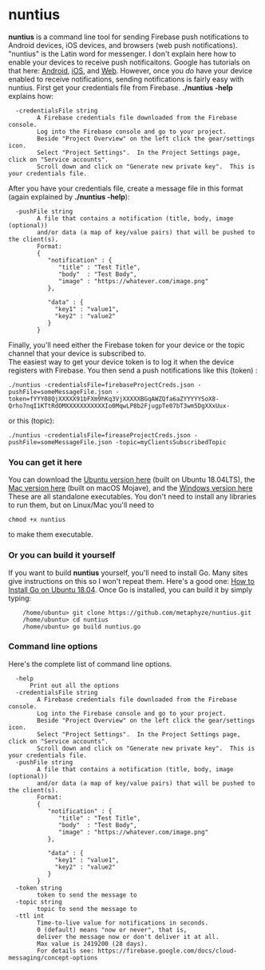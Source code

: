 # nuntius
<b>nuntius</b> is a command line tool for sending Firebase push notifications to Android devices,
iOS devices, and browsers (web push notifications).  "nuntius" is the Latin word for messenger.  I don't explain here how to 
enable your devices to receive push notificaitons.  Google has tutorials on that here: [Android](https://firebase.google.com/docs/cloud-messaging/android/client),
[iOS](https://firebase.google.com/docs/cloud-messaging/ios/client), and [Web](https://firebase.google.com/docs/cloud-messaging/js/client).
However, once you <em>do</em> have your device enabled to receive notifications, sending notifications is fairly easy with nuntius.
First get your credentials file from Firebase.  <b>./nuntius -help</b> explains how:
```
  -credentialsFile string
    	A Firebase credentials file downloaded from the Firebase console.
    	Log into the Firebase console and go to your project. 
    	Beside "Project Overview" on the left click the gear/settings icon.  
    	Select "Project Settings".  In the Project Settings page, click on "Service accounts".  
    	Scroll down and click on "Generate new private key".  This is your credentials file.
```
After you have your credentials file, create a message file in this format (again explained by <b>./nuntius -help</b>):
```
  -pushFile string
    	A file that contains a notification (title, body, image (optional)) 
    	and/or data (a map of key/value pairs) that will be pushed to the client(s). 
    	Format:
    	{
    	   "notification" : { 
    	      "title" : "Test Title",
    	      "body"  : "Test Body",
    	      "image" : "https://whatever.com/image.png"
    	   },  
    	
    	   "data" : { 
    	     "key1" : "value1",
    	     "key2" : "value2"
    	   }   
    	}
```

Finally, you'll need either the Firebase token for your device or the topic channel that your device is subscribed to.  
The easiest way to get your device token is to log it when the device registers with Firebase. You then send a push notifications like this (token)
:
```
./nuntius -credentialsFile=firebaseProjectCreds.json -pushFile=someMessageFile.json -token=fYYY08QjXXXXX91bFXm9hKq3VjXXXXXBGqAWZQfa6aZYYYYYSoX8-Qrho7nqI1KTtRdOMXXXXXXXXXXXIo0MqwLP8b2FjugpTe07bT3wm5DgXXxUux-
```
or this (topic):
```
./nuntius -credentialsFile=fireaseProjectCreds.json -pushFile=someMessageFile.json -topic=myClientsSubscribedTopic
```
### You can get it here
You can download the [Ubuntu version here](https://metaphyze-public.s3.amazonaws.com/nuntius/releases/1.0/ubuntu/nuntius) (built on Ubuntu 18.04LTS), the [Mac version here](https://metaphyze-public.s3.amazonaws.com/nuntius/releases/1.0/macos/nuntius) (built on macOS Mojave), and the [Windows version here](https://metaphyze-public.s3.amazonaws.com/nuntius/releases/1.0/windows/nuntius.exe)  These are all standalone executables.  You don't need to install any libraries to run them, but on Linux/Mac you'll need to 
```
chmod +x nuntius
```
to make them executable.

### Or you can build it yourself
If you want to build <b>nuntius</b> yourself, you'll need to install Go.  Many sites give instructions on this so I won't repeat them. Here's a good one: [How to Install Go on Ubuntu 18.04](https://linuxize.com/post/how-to-install-go-on-ubuntu-18-04/).
Once Go is installed, you can build it by simply typing:

```
    /home/ubuntu> git clone https://github.com/metaphyze/nuntius.git
    /home/ubuntu> cd nuntius
    /home/ubuntu> go build nuntius.go
```


### Command line options
Here's the complete list of command line options.  
```
  -help 
      Print out all the options
  -credentialsFile string
    	A Firebase credentials file downloaded from the Firebase console.
    	Log into the Firebase console and go to your project. 
    	Beside "Project Overview" on the left click the gear/settings icon.  
    	Select "Project Settings".  In the Project Settings page, click on "Service accounts".  
    	Scroll down and click on "Generate new private key".  This is your credentials file.
  -pushFile string
    	A file that contains a notification (title, body, image (optional)) 
    	and/or data (a map of key/value pairs) that will be pushed to the client(s). 
    	Format:
    	{
    	   "notification" : { 
    	      "title" : "Test Title",
    	      "body"  : "Test Body",
    	      "image" : "https://whatever.com/image.png"
    	   },  
    	
    	   "data" : { 
    	     "key1" : "value1",
    	     "key2" : "value2"
    	   }   
    	}
  -token string
    	token to send the message to
  -topic string
    	topic to send the message to
  -ttl int
    	Time-to-live value for notifications in seconds.
    	0 (default) means "now or never", that is,
    	deliver the message now or don't deliver it at all.
    	Max value is 2419200 (28 days).
    	For details see: https://firebase.google.com/docs/cloud-messaging/concept-options
```
